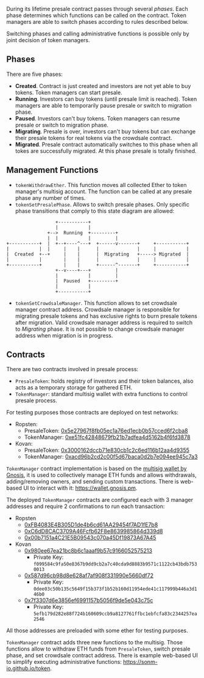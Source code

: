 During its lifetime presale contract passes through several *phases*. Each
phase determines which functions can be called on the contract. Token managers
are able to switch phases according to rules described below.

Switching phases and calling administrative functions is possible only by
joint decision of token managers.


Phases
------

There are five phases:
  - **Created**. Contract is just created and investors are not yet able to
    buy tokens. Token managers can start presale.
  - **Running**. Investors can buy tokens (until presale limit is reached).
    Token managers are able to temporarily pause presale or switch to
    migration phase.
  - **Paused**. Investors can't buy tokens. Token managers can resume presale
    or switch to migration phase.
  - **Migrating**. Presale is over, investors can't buy tokens but can
    exchange their presale tokens for real tokens via the crowdsale contract.
  - **Migrated**. Presale contract automatically switches to this phase when
    all tokes are successfully migrated. At this phase presale is totally
    finished.


Management Functions
--------------------

  - `tokenWithdrawEther`. This function moves all collected Ether to token
    manager's multisig account. The function can be called at any presale
    phase any number of times.
  - `tokenSetPresalePhase`. Allows to switch presale phases. Only specific
    phase transitions that comply to this state diagram are allowed:


```
                  +-----------+
                  |           |
               +-->  Running  +---------+
               |  |           |         |
+-----------+  |  +--+----^---+  +------v-------+     +-----------+
|           |  |     |    |      |              |     |           |
|  Created  +--+     |    |      |  Migrating   +-----> Migrated  |
|           |        |    |      |              |     |           |
+-----------+        |    |      +------^-------+     +-----------+
                  +--v----+---+         |
                  |           |         |
                  |  Paused   +---------+
                  |           |
                  +-----------+
```

  - `tokenSetCrowdsaleManager`. This function allows to set crowdsale manager
    contract address. Crowdsale manager is responsible for migrating presale
    tokens and has exclusive rights to burn presale tokens after migration.
    Valid crowdsale manager address is required to switch to *Migrating*
    phase. It is not possible to change crowdsale manager address when
    migration is in progress.

Contracts
---------
There are two contracts involved in presale process:

  - `PresaleToken`: holds registry of investors and their token balances, also acts as a temporary storage for gathered ETH.
  - `TokenManager`:  standard multisig wallet with extra functions to control presale process.

For testing purposes those contracts are deployed on test networks:

  - Ropsten:
	  - PresaleToken: [0x5e27967f8fb05ec1a76ed1ecb0b57cced6f2cba8](https://testnet.etherscan.io/address/0x5e27967f8fb05ec1a76ed1ecb0b57cced6f2cba8)
	  - TokenManager: [0xe51fc42848679fb21b7adfea4d5162b4f6fd3878](https://testnet.etherscan.io/address/0xe51fc42848679fb21b7adfea4d5162b4f6fd3878)
  - Kovan:
	  - PresaleToken: [0x3000162dccb71e830cb1c2c6ed116b12aa4d9355](https://kovan.etherscan.io/address/0x3000162dccb71e830cb1c2c6ed116b12aa4d9355)
	  - TokenManager: [0xacd96b2cd2c00f5d67baca0d2b7e094ee945c7a3](https://kovan.etherscan.io/address/0xacd96b2cd2c00f5d67baca0d2b7e094ee945c7a3)

`TokenManager` contract implementation is based on the [multisig wallet by Gnosis](https://blog.gnosis.pm/release-of-new-multisig-wallet-59b6811f7edc), it is used to collectively manage ETH funds and allows withdrawals, adding/removing owners, and sending custom transactions. There is web-based UI to interact with it: https://wallet.gnosis.pm.

The deployed `TokenManager` contracts are configured each with 3 manager addresses and require 2 confirmations to run each transaction:

  - Ropsten
	  -  [0xFB4083E4B305D1de4b6cd61AA29454f7AD1fE7b8](https://testnet.etherscan.io/address/0xFB4083E4B305D1de4b6cd61AA29454f7AD1fE7b8)
    - [0xC6dD8CAC3709A46Fcfb62F8e8639985864d339d8](https://testnet.etherscan.io/address/0xC6dD8CAC3709A46Fcfb62F8e8639985864d339d8)
    - [0x00b7151a4C21E5B09543c070a45Df19873A67A45](https://testnet.etherscan.io/address/0x00b7151a4C21E5B09543c070a45Df19873A67A45)
  - Kovan
    - [0x980ee67ea21bc8b6c1aaaf9b57c9166052575213](https://kovan.etherscan.io/address/0x980ee67ea21bc8b6c1aaaf9b57c9166052575213)
      - Private Key: `f099584c9fa50e8367b9dd9cb2a7c40cda9d8883b9571c1122cb43bdb7530013`
    - [0x587d96cb98d8e628af7af908f331990e5660df72](https://kovan.etherscan.io/address/0x587d96cb98d8e628af7af908f331990e5660df72)
      - Private Key: `0dee03c50b135c5649f15b373f1b52b160d11954ede41c117999b446a3d146b0`
    - [0x7f3307d6e3856ef6991157b5056f9de5e043c75c](https://kovan.etherscan.io/address/0x7f3307d6e3856ef6991157b5056f9de5e043c75c)
      - Private Key: `5efb179d282e88f724b160609ccb9a8127761ffbc1ebfcfa83c2344257ea2546`

All those addresses are preloaded with some ether for testing purposes.

`TokenManager` contract adds three new functions to the multisig. Those functions allow to withdraw ETH funds from `PresaleToken`, switch presale phase, and set crowdsale contract address.
There is example web-based UI to simplify executing administrative functions: https://sonm-io.github.io/token.

